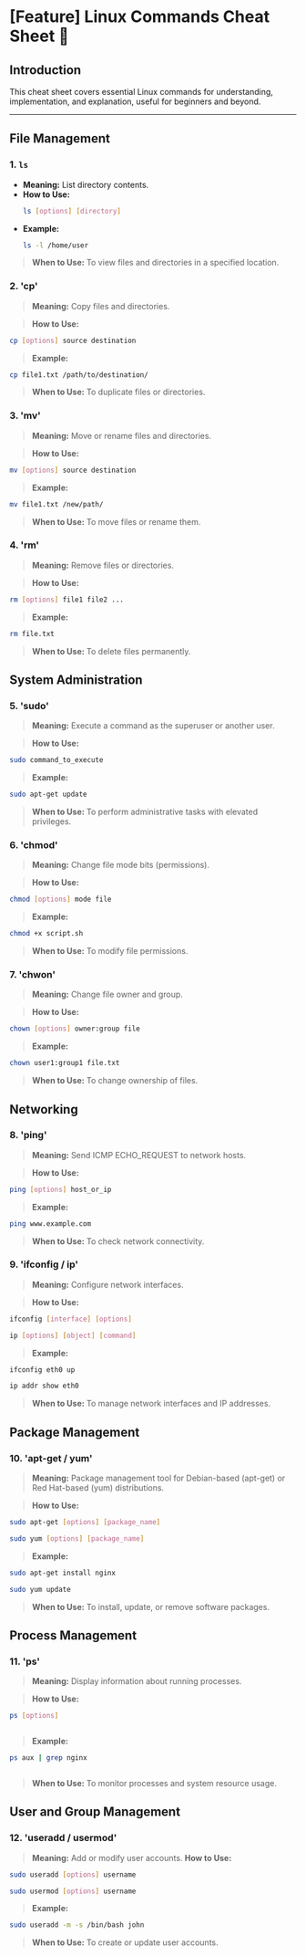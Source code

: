 # [Feature] Linux Commands Cheat Sheet 🐧

## Introduction

This cheat sheet covers essential Linux commands for understanding, implementation, and explanation, useful for beginners and beyond.

---

## File Management

### 1. `ls`

- **Meaning:** List directory contents.
- **How to Use:**
  ```bash
  ls [options] [directory]
  ```
- **Example:**
  ```bash
  ls -l /home/user
  ```

> **When to Use:**
  To view files and directories in a specified location.

### 2. 'cp'
> **Meaning:**
  Copy files and directories.    

> **How to Use:**
  ```bash
  cp [options] source destination
  ```
> **Example:**
  ```bash
  cp file1.txt /path/to/destination/
  ```
> **When to Use:**
  To duplicate files or directories.  


### 3. 'mv'
> **Meaning:**
  Move or rename files and directories.    

> **How to Use:**
  ```bash
  mv [options] source destination

  ```
> **Example:**
  ```bash
  mv file1.txt /new/path/

  ```
> **When to Use:**
  To move files or rename them. 


### 4. 'rm'
> **Meaning:**
  Remove files or directories.   

> **How to Use:**
  ```bash
  rm [options] file1 file2 ...

  ```
> **Example:**
  ```bash
  rm file.txt

  ```
> **When to Use:**
  To delete files permanently.  


## System Administration 

### 5. 'sudo'
> **Meaning:**
  Execute a command as the superuser or another user.   

> **How to Use:**
  ```bash
  sudo command_to_execute

  ```
> **Example:**
  ```bash
  sudo apt-get update

  ```
> **When to Use:**
  To perform administrative tasks with elevated privileges.  

### 6. 'chmod'
> **Meaning:**
  Change file mode bits (permissions).   

> **How to Use:**
  ```bash
  chmod [options] mode file


  ```
> **Example:**
  ```bash
  chmod +x script.sh


  ```
> **When to Use:**
  To modify file permissions.

### 7. 'chwon'
> **Meaning:**
  Change file owner and group.

> **How to Use:**
  ```bash
  chown [options] owner:group file


  ```
> **Example:**
  ```bash
  chown user1:group1 file.txt


  ```
> **When to Use:**
  To change ownership of files.

## Networking    

### 8. 'ping'
> **Meaning:**
  Send ICMP ECHO_REQUEST to network hosts.  

> **How to Use:**
  ```bash
  ping [options] host_or_ip


  ```
> **Example:**
  ```bash
  ping www.example.com


  ```
> **When to Use:**
  To check network connectivity.  


### 9. 'ifconfig / ip'
> **Meaning:**
  Configure network interfaces.

> **How to Use:**
  ```bash
  ifconfig [interface] [options]
  ```
  ```bash
  ip [options] [object] [command]
  ```

> **Example:**
  ```bash
  ifconfig eth0 up
  ```
  ```bash
  ip addr show eth0
  ```
> **When to Use:**
  To manage network interfaces and IP addresses.

## Package Management

### 10. 'apt-get / yum'
> **Meaning:**
  Package management tool for Debian-based (apt-get) or Red Hat-based (yum) distributions.

> **How to Use:**
  ```bash
  sudo apt-get [options] [package_name]

  ```
  ```bash
 sudo yum [options] [package_name]

  ```

> **Example:**
  ```bash
  sudo apt-get install nginx

  ```
  ```bash
 sudo yum update

  ```
> **When to Use:**
  To install, update, or remove software packages.

## Process Management

### 11. 'ps'
> **Meaning:**
  Display information about running processes.

> **How to Use:**
  ```bash
  ps [options]



  ```
> **Example:**
  ```bash
  ps aux | grep nginx



  ```
> **When to Use:**
  To monitor processes and system resource usage.

## User and Group Management
### 12. 'useradd / usermod'
> **Meaning:**
  Add or modify user accounts.
> **How to Use:**
  ```bash
  sudo useradd [options] username


  ```
  ```bash
 sudo usermod [options] username


  ```

> **Example:**
  ```bash
  sudo useradd -m -s /bin/bash john


  ```
  
> **When to Use:**
  To create or update user accounts.
